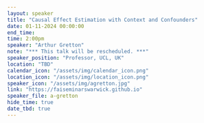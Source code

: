 ```yaml
---
layout: speaker
title: "Causal Effect Estimation with Context and Confounders"
date: 01-11-2024 00:00:00
end_time:
time: 2:00pm
speaker: "Arthur Gretton"
note: "*** This talk will be rescheduled. ***"
speaker_position: "Professor, UCL, UK"
location: "TBD"
calendar_icon: "/assets/img/calendar_icon.png"
location_icon: "/assets/img/location_icon.png"
speaker_icon: "/assets/img/agretton.jpg"
link: "https://faiseminarswarwick.github.io"
speaker_file: a-gretton
hide_time: true
date_tbd: true
---
```


